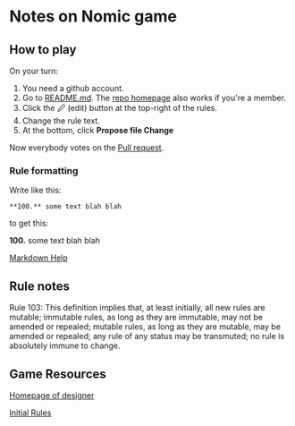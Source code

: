 # Notes on Nomic game

## How to play

On your turn:

1. You need a github account.
2. Go to [README.md](https://github.com/akvadrako/nomic/blob/master/README.md). The [repo homepage](https://github.com/akvadrako/nomic) also works if you're a member.
3. Click the 🖉 (edit) button at the top-right of the rules.
4. Change the rule text.
5. At the bottom, click **Propose file Change**

Now everybody votes on the [Pull request](https://github.com/akvadrako/nomic/pulls).

### Rule formatting

Write like this:

```
**100.** some text blah blah
```

to get this:

**100.** some text blah blah


[Markdown Help](https://guides.github.com/features/mastering-markdown/)

## Rule notes

Rule 103: This definition implies that, at least initially, all new rules are mutable; immutable rules, as long as they are immutable, may not be amended or repealed; mutable rules, as long as they are mutable, may be amended or repealed; any rule of any status may be transmuted; no rule is absolutely immune to change.

## Game Resources

[Homepage of designer](http://legacy.earlham.edu/~peters/nomic.htm)

[Initial Rules](http://legacy.earlham.edu/~peters/writing/nomic.htm#initial%20set)

